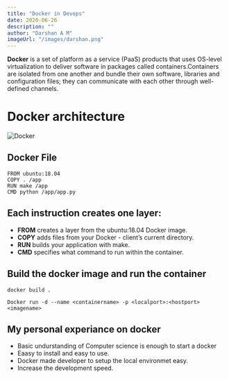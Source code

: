 ```yaml
---
title: "Docker in Devops"
date: 2020-06-26
description: ""
author: "Darshan A M"
imageUrl: "/images/darshan.png"
---
```


**Docker** is a set of platform as a service (PaaS) products that uses OS-level virtualization to deliver software in packages called containers.Containers are isolated from one another and bundle their own software, libraries and configuration files; they can communicate with each other through well-defined channels.

# Docker architecture

![Docker](/images/docker-architecture.png)


## Docker File
```
FROM ubuntu:18.04
COPY . /app
RUN make /app
CMD python /app/app.py
```
## Each instruction creates one layer:

- **FROM** creates a layer from the ubuntu:18.04 Docker image.
- **COPY** adds files from your Docker - client’s current directory.
- **RUN** builds your application with make.
- **CMD** specifies what command to run within the container.

## Build the docker image and run the container
```
docker build .
```
```
Docker run -d --name <containername> -p <localport>:<hostport> <imagename>
```

## My personal experiance on docker

- Basic undurstanding of Computer science is enough to start a docker
- Eaasy to install and easy to use.
- Docker made developer to setup the local environmet easy.
- Increase the development speed.